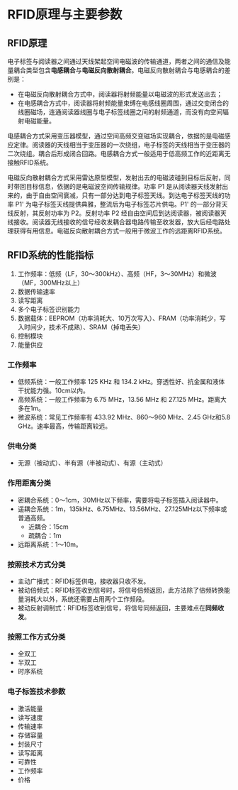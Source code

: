 # RFID原理与主要参数

## RFID原理

电子标签与阅读器之间通过天线架起空间电磁波的传输通道，两者之间的通信及能量耦合类型包含**电感耦合**与**电磁反向散射耦合**。电磁反向散射耦合与电感耦合的差别是：
- 在电磁反向散射耦合方式中，阅读器将射频能量以电磁波的形式发送出去；
- 在电感耦合方式中，阅读器将射频能量束缚在电感线圈周围，通过交变闭合的线圈磁场，连通阅读器线圈与电子标签线圈之间的射频通道，而没有向空间辐射电磁能量。

电感耦合方式采用变压器模型，通过空间高频交变磁场实现耦合，依据的是电磁感应定律。阅读器的天线相当于变压器的一次绕组，电子标签的天线相当于变压器的二次绕组。耦合后形成闭合回路。电感耦合方式一般适用于低高频工作的近距离无接触RFID系统。

电磁反向散射耦合方式采用雷达原型模型，发射出去的电磁波碰到目标后反射，同时带回目标信息，依据的是电磁波空间传输规律。功率 P1 是从阅读器天线发射出来的，由于自由空间衰减，只有一部分达到电子标签天线。到达电子标签天线的功率 P1' 为电子标签天线提供典雅，整流后为电子标签芯片供电。P1' 的一部分背天线反射，其反射功率为 P2。反射功率 P2 经自由空间后到达阅读器，被阅读器天线接收。阅读器无线接收的信号经收发耦合器电路传输至收发器，放大后经电路处理获得有用信息。电磁反向散射耦合方式一般用于微波工作的远距离RFID系统。

## RFID系统的性能指标

1. 工作频率：低频（LF，30～300kHz）、高频（HF，3～30MHz）和微波（MF，300MHz以上）
2. 数据传输速率
3. 读写距离
4. 多个电子标签识别能力
5. 数据载体：EEPROM（功率消耗大、10万次写入）、FRAM（功率消耗少，写入时间少，技术不成熟）、SRAM（掉电丢失）
6. 控制模块
7. 能量供应

### 工作频率

- 低频系统：一般工作频率 125 KHz 和 134.2 kHz。穿透性好、抗金属和液体干扰能力强。10cm以内。
- 高频系统：一般工作频率为 6.75 MHz，13.56 MHz 和 27.125 MHz。距离大多在1m。
- 微波系统：常见工作频率有 433.92 MHz、860～960 MHz、2.45 GHz和5.8 GHz。速率最高，传输距离较远。

### 供电分类

- 无源（被动式）、半有源（半被动式）、有源（主动式）

### 作用距离分类

- 密耦合系统：0～1cm，30MHz以下频率，需要将电子标签插入阅读器中。
- 遥耦合系统：1m，135kHz、6.75MHz、13.56MHz、27.125MHz以下频率或普通高频。
    - 近耦合：15cm
    - 疏耦合：1m
- 远距离系统：1～10m。


### 按照技术方式分类

- 主动广播式：RFID标签供电，接收器只收不发。
- 被动倍频式：RFID标签收到信号时，将信号倍频返回，此方法除了倍频转换能量消耗大以外，系统还需要占用两个工作频段。
- 被动反射调制式：RFID标签收到信号，将信号同频返回，主要难点在**同频收发**。

### 按照工作方式分类

- 全双工
- 半双工
- 时序系统

### 电子标签技术参数

- 激活能量
- 读写速度
- 传输速率
- 存储容量
- 封装尺寸
- 读写距离
- 可靠性
- 工作频率
- 价格